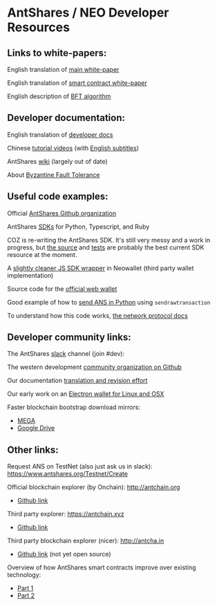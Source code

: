 # AntShares / NEO Developer Resources
 
## Links to white-papers:
English translation of [main white-paper](http://docs.antshares.org/en-us/white-paper.html)

English translation of [smart contract white-paper](http://docs.antshares.org/en-us/sc/white-paper.html)

English description of [BFT algorithm](https://www.antshares.org/Files/A8A0E2.pdf)
 
## Developer documentation:
English translation of [developer docs](http://docs.antshares.org/en-us/index.html)

Chinese [tutorial videos](https://www.antshares.org/School) (with [English subtitles](https://www.youtube.com/playlist?list=PLH5FKiukNRU5SHWk9L6qPwRhMeHsiKL2T))

AntShares [wiki](https://github.com/AntShares/AntShares/wiki) (largely out of date)

About [Byzantine Fault Tolerance](https://www.antshares.org/Files/A8A0E2.pdf)
 
## Useful code examples:
Official [AntShares Github organization](https://github.com/AntShares)

AntShares [SDKs](https://github.com/AntSharesSDK) for Python, Typescript, and Ruby

COZ is re-writing the AntShares SDK. It's still very messy and a work in progress, but [the source](https://github.com/CityOfZion/neo-wallet-js/blob/master/src/wallet.js) and [tests](https://github.com/CityOfZion/neo-wallet-js/blob/master/tests/index.js) are probably the best current SDK resource at the moment. 

A [slightly cleaner JS SDK wrapper](https://github.com/neochainio/neowallet/blob/master/js/wallet.js) in Neowallet (third party wallet implementation)

Source code for the [official web wallet](https://github.com/AntShares/AntSharesApp/tree/master/AntSharesApp/www)

Good example of how to [send ANS in Python](https://github.com/AntSharesSDK/antshares-python/blob/master/sdk/AntShares/Wallets/Wallet.py) using `sendrawtransaction`

To understand how this code works, [the network protocol docs](http://docs.antshares.org/en-us/node/network-protocol.html)
 
## Developer community links:
The AntShares [slack](https://antshares-slack.herokuapp.com/) channel (join #dev):

The western development [community organization on Github](https://github.com/CityOfZion)

Our documentation [translation and revision effort](https://github.com/CityOfZion/docs)

Our early work on an [Electron wallet for Linux and OSX](https://github.com/CityOfZion/neo-electron-wallet)

Faster blockchain bootstrap download mirrors: 
  + [MEGA](https://mega.nz/#!kKx2VKDC!xUBW1bdNfJ5Dr81plIkyl6NraXkoYvb9eehW3Z8zme8)
  + [Google Drive](https://drive.google.com/file/d/0B902ABEfKU8YRHBzd05wNm1SRGM/view)
 
## Other links:

Request ANS on TestNet (also just ask us in slack): https://www.antshares.org/Testnet/Create

Official blockchain explorer (by Onchain): http://antchain.org

  + [Github link](https://github.com/antchain)
  
Third party explorer:  https://antchain.xyz

  + [Github link](https://github.com/lcux/antchain.xyz)

Third party blockchain explorer (nicer): http://antcha.in

  + [Github link](https://github.com/AlexChien/antcha.in) (not yet open source)
  
Overview of how AntShares smart contracts improve over existing technology:

  + [Part 1](https://themerkle.com/reconstructing-smart-contracts-part-1/)
  + [Part 2](https://themerkle.com/reconstructing-smart-contracts-part-ii-parallel-universes-and-unlimited-scalability/)
 
